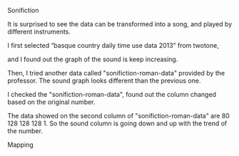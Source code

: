 Sonifiction

It is surprised to see the data can be transformed into a song, and played by different instruments. 

I first selected “basque country daily time use data 2013” from twotone, 

and I found out the graph of the sound is keep increasing. 

Then, I tried another data called "sonifiction-roman-data" provided by the professor. 
The sound graph looks different than the previous one.

I checked the "sonifiction-roman-data", found out the column changed based on the original number. 

The data showed on the second column of "sonifiction-roman-data" are 80 128 128 128 1. 
So the sound column is going down and up with the trend of the number. 


Mapping


